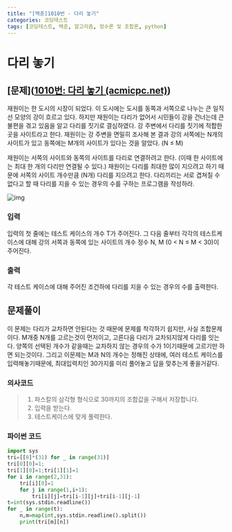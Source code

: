 ```yaml
---
title: "[백준]1010번 - 다리 놓기"
categories: 코딩테스트
tags: [코딩테스트, 백준, 알고리즘, 정수론 및 조합론, python]
---
```


# 다리 놓기

## [문제]([1010번: 다리 놓기 (acmicpc.net)](https://www.acmicpc.net/problem/1010))

재원이는 한 도시의 시장이 되었다. 이 도시에는 도시를 동쪽과 서쪽으로 나누는 큰 일직선 모양의 강이 흐르고 있다. 하지만 재원이는 다리가 없어서 시민들이 강을 건너는데 큰 불편을 겪고 있음을 알고 다리를 짓기로 결심하였다. 강 주변에서 다리를 짓기에 적합한 곳을 사이트라고 한다. 재원이는 강 주변을 면밀히 조사해 본 결과 강의 서쪽에는 N개의 사이트가 있고 동쪽에는 M개의 사이트가 있다는 것을 알았다. (N ≤ M)

재원이는 서쪽의 사이트와 동쪽의 사이트를 다리로 연결하려고 한다. (이때 한 사이트에는 최대 한 개의 다리만 연결될 수 있다.) 재원이는 다리를 최대한 많이 지으려고 하기 때문에 서쪽의 사이트 개수만큼 (N개) 다리를 지으려고 한다. 다리끼리는 서로 겹쳐질 수 없다고 할 때 다리를 지을 수 있는 경우의 수를 구하는 프로그램을 작성하라.

![img](https://www.acmicpc.net/upload/201003/pic1.JPG)

### 입력

입력의 첫 줄에는 테스트 케이스의 개수 T가 주어진다. 그 다음 줄부터 각각의 테스트케이스에 대해 강의 서쪽과 동쪽에 있는 사이트의 개수 정수 N, M (0 < N ≤ M < 30)이 주어진다.

### 출력

각 테스트 케이스에 대해 주어진 조건하에 다리를 지을 수 있는 경우의 수를 출력한다.

## 문제풀이

이 문제는 다리가 교차하면 안된다는 것 때문에 문제를 착각하기 쉽지만, 사실 조합문제이다. M개중 N개를 고르는것이 먼저이고, 고른다음 다리가 교차되지않게 다리를 잇는다. 양쪽의 선택된 개수가 같을때는 교차하지 않는 경우의 수가 1이기때문에 고르기만 하면 되는것이다. 그리고 이문제는 M과 N의 개수는 정해진 상태에, 여러 테스트 케이스를 입력해놓기때문에, 최대입력치인 30가지를 미리 풀어놓고 답을 맞추는게 좋을거같다.

### 의사코드

> 1. 파스칼의 삼각형 형식으로 30까지의 조합값을 구해서 저장합니다.
> 2. 입력을 받는다.
> 3. 테스트케이스에 맞게 풀력한다.

### 파이썬 코드

```python
import sys
tri=[[0]*(31) for _ in range(31)]
tri[0][0]=1;
tri[1][0]=1;tri[1][1]=1
for i in range(2,31):
    tri[i][0]=1
    for j in range(1,i+1):
        tri[i][j]=tri[i-1][j]+tri[i-1][j-1]
t=int(sys.stdin.readline())
for _ in range(t):
    n,m=map(int,sys.stdin.readline().split())
    print(tri[m][n])
```


